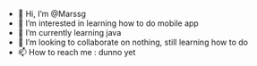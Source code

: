 - 👋 Hi, I’m @Marssg
- 👀 I’m interested in learning how to do mobile app
- 🌱 I’m currently learning java
- 💞️ I’m looking to collaborate on nothing, still learning how to do
- 📫 How to reach me : dunno yet

<!---
Marssg/Marssg is a ✨ special ✨ repository because its `README.md` (this file) appears on your GitHub profile.
You can click the Preview link to take a look at your changes.
--->
